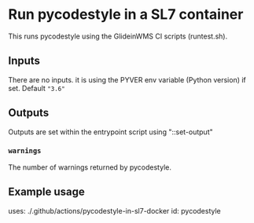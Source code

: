 # Run pycodestyle in a SL7 container

This runs pycodestyle using the GlideinWMS CI scripts (runtest.sh).


## Inputs

There are no inputs. it is using the PYVER env variable (Python version)
if set. Default `"3.6"`


## Outputs

Outputs are set within the entrypoint script using "::set-output"
### `warnings`

The number of warnings returned by pycodestyle.


## Example usage

uses: ./.github/actions/pycodestyle-in-sl7-docker
id: pycodestyle
